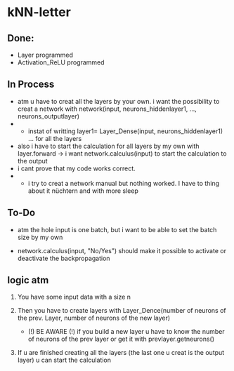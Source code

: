 # kNN-letter

## Done: 
- Layer programmed
- Activation_ReLU programmed 

## In Process 
- atm u have to creat all the layers by your own. i want the possibility to creat a network with network(input, neurons_hiddenlayer1, ..., neurons_outputlayer)
- - instat of writting layer1= Layer_Dense(input, neurons_hiddenlayer1) ... for all the layers
- also i have to start the calculation for all layers by my own with layer.forward -> i want network.calculus(input) to start the calculation to the output
- i cant prove that my code works correct. 
- - i try to creat a network manual but nothing worked. I have to thing about it nüchtern and with more sleep 

## To-Do 
- atm the hole input is one batch, but i want to be able to set the batch size by my own 

- network.calculus(input, "No/Yes") should make it possible to activate or deactivate the backpropagation 

## logic atm 
1. You have some input data with a size n 
2. Then you have to create layers with Layer_Dence(number of neurons of the prev. Layer, number of neurons of the new layer)
    - (!) BE AWARE (!)  if you build a new layer u have to know the number of neurons of the prev layer or get it with prevlayer.getneurons()

3. If u are finished creating all the layers (the last one u creat is the output layer) u can start the calculation 
